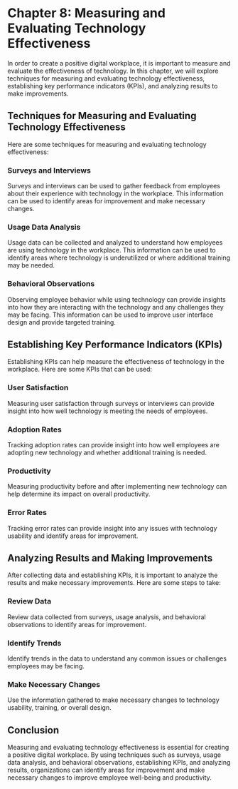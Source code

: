 Chapter 8: Measuring and Evaluating Technology Effectiveness
============================================================

In order to create a positive digital workplace, it is important to measure and evaluate the effectiveness of technology. In this chapter, we will explore techniques for measuring and evaluating technology effectiveness, establishing key performance indicators (KPIs), and analyzing results to make improvements.

Techniques for Measuring and Evaluating Technology Effectiveness
----------------------------------------------------------------

Here are some techniques for measuring and evaluating technology effectiveness:

### Surveys and Interviews

Surveys and interviews can be used to gather feedback from employees about their experience with technology in the workplace. This information can be used to identify areas for improvement and make necessary changes.

### Usage Data Analysis

Usage data can be collected and analyzed to understand how employees are using technology in the workplace. This information can be used to identify areas where technology is underutilized or where additional training may be needed.

### Behavioral Observations

Observing employee behavior while using technology can provide insights into how they are interacting with the technology and any challenges they may be facing. This information can be used to improve user interface design and provide targeted training.

Establishing Key Performance Indicators (KPIs)
----------------------------------------------

Establishing KPIs can help measure the effectiveness of technology in the workplace. Here are some KPIs that can be used:

### User Satisfaction

Measuring user satisfaction through surveys or interviews can provide insight into how well technology is meeting the needs of employees.

### Adoption Rates

Tracking adoption rates can provide insight into how well employees are adopting new technology and whether additional training is needed.

### Productivity

Measuring productivity before and after implementing new technology can help determine its impact on overall productivity.

### Error Rates

Tracking error rates can provide insight into any issues with technology usability and identify areas for improvement.

Analyzing Results and Making Improvements
-----------------------------------------

After collecting data and establishing KPIs, it is important to analyze the results and make necessary improvements. Here are some steps to take:

### Review Data

Review data collected from surveys, usage analysis, and behavioral observations to identify areas for improvement.

### Identify Trends

Identify trends in the data to understand any common issues or challenges employees may be facing.

### Make Necessary Changes

Use the information gathered to make necessary changes to technology usability, training, or overall design.

Conclusion
----------

Measuring and evaluating technology effectiveness is essential for creating a positive digital workplace. By using techniques such as surveys, usage data analysis, and behavioral observations, establishing KPIs, and analyzing results, organizations can identify areas for improvement and make necessary changes to improve employee well-being and productivity.
